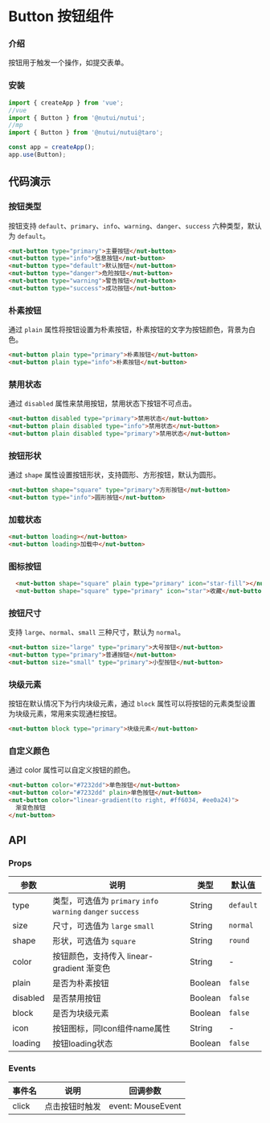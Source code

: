 # Button 按钮组件

### 介绍

按钮用于触发一个操作，如提交表单。

### 安装

``` javascript
import { createApp } from 'vue';
//vue
import { Button } from '@nutui/nutui';
//mp
import { Button } from '@nutui/nutui@taro';

const app = createApp();
app.use(Button);
```

## 代码演示

### 按钮类型

按钮支持 `default`、`primary`、`info`、`warning`、`danger`、`success` 六种类型，默认为 `default`。

```html
<nut-button type="primary">主要按钮</nut-button>
<nut-button type="info">信息按钮</nut-button>
<nut-button type="default">默认按钮</nut-button>
<nut-button type="danger">危险按钮</nut-button>
<nut-button type="warning">警告按钮</nut-button>
<nut-button type="success">成功按钮</nut-button>
```

### 朴素按钮

通过 `plain` 属性将按钮设置为朴素按钮，朴素按钮的文字为按钮颜色，背景为白色。

```html
<nut-button plain type="primary">朴素按钮</nut-button>
<nut-button plain type="info">朴素按钮</nut-button>
```

### 禁用状态

通过 `disabled` 属性来禁用按钮，禁用状态下按钮不可点击。

```html
<nut-button disabled type="primary">禁用状态</nut-button>
<nut-button plain disabled type="info">禁用状态</nut-button>
<nut-button plain disabled type="primary">禁用状态</nut-button>
```

### 按钮形状

通过 `shape` 属性设置按钮形状，支持圆形、方形按钮，默认为圆形。

```html
<nut-button shape="square" type="primary">方形按钮</nut-button>
<nut-button type="info">圆形按钮</nut-button>
```

### 加载状态

```html
<nut-button loading></nut-button>
<nut-button loading>加载中</nut-button>
```

### 图标按钮

```html
  <nut-button shape="square" plain type="primary" icon="star-fill"></nut-button>
  <nut-button shape="square" type="primary" icon="star">收藏</nut-button>
```

### 按钮尺寸

支持 `large`、`normal`、`small` 三种尺寸，默认为 `normal`。

```html
<nut-button size="large" type="primary">大号按钮</nut-button>
<nut-button type="primary">普通按钮</nut-button>
<nut-button size="small" type="primary">小型按钮</nut-button>
```

### 块级元素

按钮在默认情况下为行内块级元素，通过 `block` 属性可以将按钮的元素类型设置为块级元素，常用来实现通栏按钮。

```html
<nut-button block type="primary">块级元素</nut-button>
```

### 自定义颜色
通过 color 属性可以自定义按钮的颜色。
```html
<nut-button color="#7232dd">单色按钮</nut-button>
<nut-button color="#7232dd" plain>单色按钮</nut-button>
<nut-button color="linear-gradient(to right, #ff6034, #ee0a24)">
  渐变色按钮
</nut-button>
```
## API

### Props

| 参数         | 说明                             | 类型   | 默认值           |
|--------------|----------------------------------|--------|------------------|
| type         | 类型，可选值为 `primary` `info` `warning` `danger` `success` | String |`default`         |
| size        | 尺寸，可选值为 `large` `small`  | String | `normal`      |
| shape         | 形状，可选值为 `square` | String | `round`             |
| color | 按钮颜色，支持传入 linear-gradient 渐变色     | String | - |
| plain          | 	是否为朴素按钮                       | Boolean | `false`             |
| disabled          | 	是否禁用按钮                       | Boolean | `false`              |
| block          | 是否为块级元素                        | Boolean | `false`               |
| icon          | 按钮图标，同Icon组件name属性                        | String | -     |
| loading          | 按钮loading状态                        | Boolean | `false`               |

### Events

| 事件名 | 说明           | 回调参数     |
|--------|----------------|--------------|
| click  | 点击按钮时触发 | event: MouseEvent |


